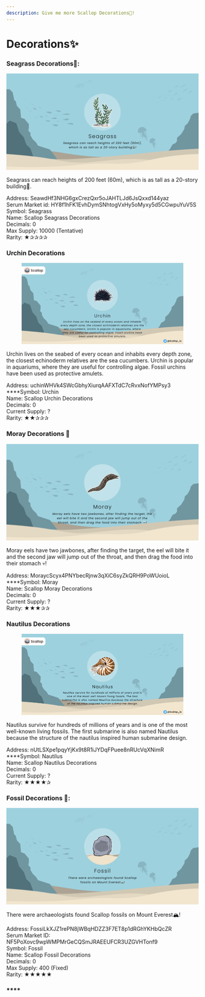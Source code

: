 ```yaml
---
description: Give me more Scallop Decorations🔪!
---
```


# Decorations✨

### Seagrass Decorations🌱:

![](../.gitbook/assets/seagrass.png)

Seagrass can reach heights of 200 feet (60m), which is as tall as a 20-story building🏢.

Address: SeawdHf3NHG6gxCrezQxr5oJAHTLJd6JsQxxd144yaz\
Serum Market id: HY8f1hFK1EvhDymSNhtogVxHy5oMyxy5d5CGwpuYuV5S\
Symbol: Seagrass\
Name: Scallop Seagrass Decorations\
Decimals: 0\
Max Supply: 10000 (Tentative)\
Rarity: ★✰✰✰✰

### Urchin Decorations

<figure><img src="../.gitbook/assets/image.png" alt=""><figcaption></figcaption></figure>

Urchin lives on the seabed of every ocean and inhabits every depth zone, the closest echinoderm relatives are the sea cucumbers. Urchin is popular in aquariums, where they are useful for controlling algae. Fossil urchins have been used as protective amulets.

Address: uchinWHVk4SWcGbhyXiurqAAFXTdC7cRvxNofYMPsy3\
****Symbol: Urchin\
Name: Scallop Urchin Decorations \
Decimals: 0 \
Current Supply: ? \
Rarity: ★★✰✰✰

### **Moray Decorations** 🐍

![](../.gitbook/assets/moray.png)

Moray eels have two jawbones, after finding the target, the eel will bite it and the second jaw will jump out of the throat, and then drag the food into their stomach 💀!&#x20;

Address: MoraycScyx4PNYbecRjnw3qXiC6syZkQRH9PoWUoioL \
****Symbol: Moray \
Name: Scallop Moray Decorations \
Decimals: 0 \
Current Supply: ? \
Rarity: ★★★✰✰

### Nautilus **Decorations**

<figure><img src="../.gitbook/assets/image (2).png" alt=""><figcaption></figcaption></figure>

Nautilus survive for hundreds of millions of years and is one of the most well-known living fossils. The first submarine is also named Nautilus because the structure of the nautilus inspired human submarine design.

Address: nUtLSXpe1pqyYjKx9t8R1iJYDqFPuee8nRUcVqXNimR\
****Symbol: Nautilus\
Name: Scallop Nautilus Decorations \
Decimals: 0 \
Current Supply: ? \
Rarity: ★★★★✰

### &#x20;Fossil **Decorations** 🗿:

![](<../.gitbook/assets/fossil (2).png>)

There were archaeologists found Scallop fossils on Mount Everest🏔!


Address: FossiLkXJZ1rePN8jWBqHDZZ3F7ET8p1dRGhYKHbQcZR\
Serum Market ID: NF5PoXovc9wpWMPMrGeCQSmJRAEEUFCR3UZGVHTonf9\
Symbol: Fossil\
Name: Scallop Fossil Decorations\
Decimals: 0\
Max Supply: 400 (Fixed)\
Rarity: ★★★★★



### ****
